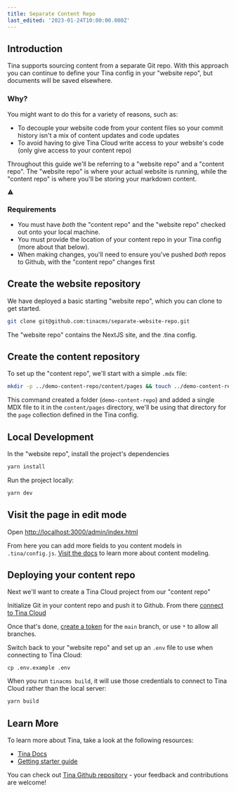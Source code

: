 ```yaml
---
title: Separate Content Repo
last_edited: '2023-01-24T10:00:00.000Z'
---
```


## Introduction

Tina supports sourcing content from a separate Git repo. With this approach you can continue to define your
Tina config in your "website repo", but documents will be saved elsewhere.

### Why?

You might want to do this for a variety of reasons, such as:

- To decouple your website code from your content files so your commit history isn't a mix of content updates and code updates
- To avoid having to give Tina Cloud write access to your website's code (only give access to your content repo)

<div class="short-code-warning">
  <div>
    <p>Throughout this guide we'll be referring to a "website repo" and a "content repo". The "website repo" is where your actual website is running, while the "content repo" is where you'll be storing your markdown content.</p>
  </div>

  <svg stroke="currentColor" fill="currentColor" stroke-width="0" viewBox="0 0 512 512" height="1em" width="1em" xmlns="http://www.w3.org/2000/svg">
    <path d="M32 464h448L256 48 32 464zm248-64h-48v-48h48v48zm0-80h-48v-96h48v96z" />
  </svg>
</div>

### Requirements

- You must have _both_ the "content repo" and the "website repo" checked out onto your local machine.
- You must provide the location of your content repo in your Tina config (more about that below).
- When making changes, you'll need to ensure you've pushed _both_ repos to Github, with the "content repo"
  changes first

## Create the website repository

We have deployed a basic starting "website repo", which you can clone to get started.

```sh
git clone git@github.com:tinacms/separate-website-repo.git
```

The "website repo" contains the NextJS site, and the .tina config.

## Create the content repository

To set up the "content repo", we'll start with a simple `.mdx` file:

```sh
mkdir -p ../demo-content-repo/content/pages && touch ../demo-content-repo/content/pages/home.mdx && echo "Hello" >> ../demo-content-repo/content/pages/home.mdx
```

This command created a folder (`demo-content-repo`) and added a single MDX file to it in the `content/pages` directory, we'll be using that directory for the `page` collection defined in the Tina config.

## Local Development

In the "website repo", install the project's dependencies

```sh
yarn install
```

Run the project locally:

```sh
yarn dev
```

## Visit the page in edit mode

Open [http://localhost:3000/admin/index.html](http://localhost:3000/admin/index.html)

From here you can add more fields to you content models in `.tina/config.js`. [Visit the docs](https://tina.io/docs/schema/) to learn more about content modeling.

## Deploying your content repo

Next we'll want to create a Tina Cloud project from our "content repo"

Initialize Git in your content repo and push it to Github. From there [connect to Tina Cloud](https://tina.io/docs/tina-cloud/dashboard/projects/)

Once that's done, [create a token](https://tina.io/docs/tina-cloud/dashboard/projects/#read-only-tokens) for the `main` branch, or use `*` to allow all branches.

Switch back to your "website repo" and set up an `.env` file to use when connecting to Tina Cloud:

```
cp .env.example .env
```

When you run `tinacms build`, it will use those credentials to connect to Tina Cloud rather than the local server:

```sh
yarn build
```

## Learn More

To learn more about Tina, take a look at the following resources:

- [Tina Docs](https://tina.io/docs)
- [Getting starter guide](https://tina.io/guides/tina-cloud/starter/overview/)

You can check out [Tina Github repository](https://github.com/tinacms/tinacms) - your feedback and contributions are welcome!
